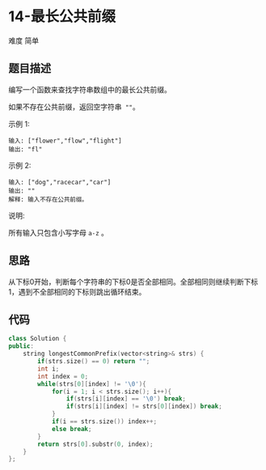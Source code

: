 # 14-最长公共前缀

难度 简单



## 题目描述

编写一个函数来查找字符串数组中的最长公共前缀。

如果不存在公共前缀，返回空字符串` ""`。

示例 1:
```
输入: ["flower","flow","flight"]
输出: "fl"
```
示例 2:
```
输入: ["dog","racecar","car"]
输出: ""
解释: 输入不存在公共前缀。
```
说明:

所有输入只包含小写字母 `a-z` 。



## 思路

从下标0开始，判断每个字符串的下标0是否全部相同。全部相同则继续判断下标1，遇到不全部相同的下标则跳出循环结束。



## 代码

```c++
class Solution {
public:
    string longestCommonPrefix(vector<string>& strs) {
        if(strs.size() == 0) return "";
        int i;
        int index = 0;
        while(strs[0][index] != '\0'){
            for(i = 1; i < strs.size(); i++){
                if(strs[i][index] == '\0') break;
                if(strs[i][index] != strs[0][index]) break;
            }
            if(i == strs.size()) index++;
            else break;
        }
        return strs[0].substr(0, index);
    }
};
```

